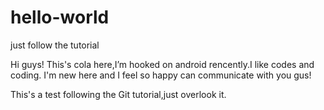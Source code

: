 # hello-world
just follow the tutorial

Hi guys!
This's cola here,I’m hooked on android rencently.I like codes and coding.
I'm new here and I feel so happy can communicate with you gus!

This's a test following the Git tutorial,just overlook it.
